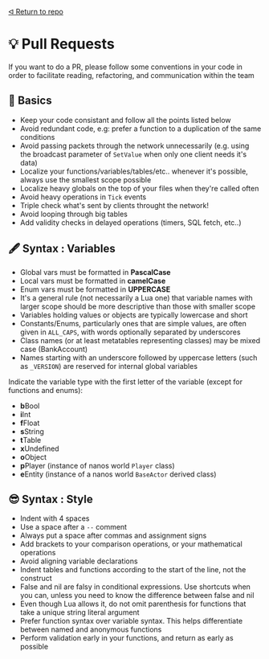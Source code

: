 [ᐊ Return to repo](https://github.com/Timmy-the-nobody/WebUI3d2d)

# 💡 Pull Requests
If you want to do a PR, please follow some conventions in your code in order to facilitate reading, refactoring, and communication within the team

## 📙 Basics

* Keep your code consistant and follow all the points listed below
* Avoid redundant code, e.g: prefer a function to a duplication of the same conditions
* Avoid passing packets through the network unnecessarily (e.g. using the broadcast parameter of `SetValue` when only one client needs it's data)
* Localize your functions/variables/tables/etc.. whenever it's possible, always use the smallest scope possible
* Localize heavy globals on the top of your files when they're called often
* Avoid heavy operations in `Tick` events
* Triple check what's sent by clients throught the network!
* Avoid looping through big tables
* Add validity checks in delayed operations (timers, SQL fetch, etc..)

## 🖋️ Syntax : Variables

* Global vars must be formatted in **PascalCase**
* Local vars must be formatted in **camelCase**
* Enum vars must be formatted in **UPPERCASE**
* It's a general rule (not necessarily a Lua one) that variable names with larger scope should be more descriptive than those with smaller scope
* Variables holding values or objects are typically lowercase and short
* Constants/Enums, particularly ones that are simple values, are often given in `ALL_CAPS`, with words optionally separated by underscores 
* Class names (or at least metatables representing classes) may be mixed case (BankAccount)
* Names starting with an underscore followed by uppercase letters (such as `_VERSION`) are reserved for internal global variables

Indicate the variable type with the first letter of the variable (except for functions and enums):

* **b**Bool
* **i**Int
* **f**Float
* **s**String
* **t**Table
* **x**Undefined
* **o**Object
* **p**Player (instance of nanos world `Player` class)
* **e**Entity (instance of a nanos world `BaseActor` derived class)

## 😎 Syntax : Style
* Indent with 4 spaces
* Use a space after a `--` comment
* Always put a space after commas and assignment signs
* Add brackets to your comparison operations, or your mathematical operations
* Avoid aligning variable declarations
* Indent tables and functions according to the start of the line, not the construct
* False and nil are falsy in conditional expressions. Use shortcuts when you can, unless you need to know the difference between false and nil
* Even though Lua allows it, do not omit parenthesis for functions that take a unique string literal argument
* Prefer function syntax over variable syntax. This helps differentiate between named and anonymous functions
* Perform validation early in your functions, and return as early as possible
